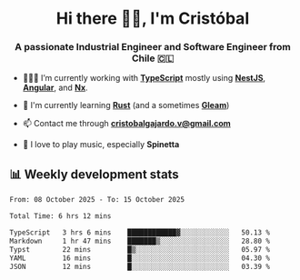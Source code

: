<h1 align="center">Hi there ✌🏻, I'm Cristóbal</h1>
<h3 align="center">A passionate Industrial Engineer and Software Engineer from Chile 🇨🇱</h3>

- 🧑🏻‍💻 I’m currently working with **[TypeScript](https://www.typescriptlang.org)** mostly using **[NestJS](https://nestjs.com)**, **[Angular](https://angular.io)**, and **[Nx](https://nx.dev)**.

- 🌱 I'm currently learning **[Rust](https://www.rust-lang.org)** (and a sometimes **[Gleam](https://gleam.run/)**)

- 📫 Contact me through **cristobalgajardo.v@gmail.com**

- 🎸 I love to play music, especially **Spinetta**

## 📊 Weekly development stats

<!--START_SECTION:waka-->

```txt
From: 08 October 2025 - To: 15 October 2025

Total Time: 6 hrs 12 mins

TypeScript   3 hrs 6 mins    ████████████▓░░░░░░░░░░░░   50.13 %
Markdown     1 hr 47 mins    ███████▒░░░░░░░░░░░░░░░░░   28.80 %
Typst        22 mins         █▒░░░░░░░░░░░░░░░░░░░░░░░   05.97 %
YAML         16 mins         █░░░░░░░░░░░░░░░░░░░░░░░░   04.30 %
JSON         12 mins         █░░░░░░░░░░░░░░░░░░░░░░░░   03.39 %
```

<!--END_SECTION:waka-->
